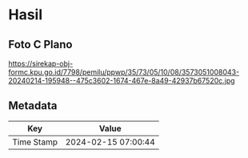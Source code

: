 # Hasil

## Foto C Plano

https://sirekap-obj-formc.kpu.go.id/7798/pemilu/ppwp/35/73/05/10/08/3573051008043-20240214-195948--475c3602-1674-467e-8a49-42937b67520c.jpg


## Metadata

| Key        | Value               |
| ---------- | ------------------- |
| Time Stamp | 2024-02-15 07:00:44 |



